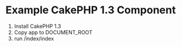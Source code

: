 Example CakePHP 1.3 Component
=============================

1. Install CakePHP 1.3
2. Copy app to DOCUMENT_ROOT
3. run /index/index